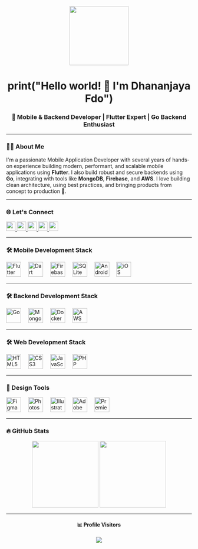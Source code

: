 <div align="center">
  <img height="160" src="https://media.tenor.com/VJ501qV8IzIAAAAC/typing-fast.gif" />
</div>

###

<h1 align="center">print("Hello world! 👋 I'm Dhananjaya Fdo")</h1>

###

<h3 align="center">🚀 Mobile & Backend Developer | Flutter Expert | Go Backend Enthusiast</h3>

---

<h3 align="left">👨‍💻 About Me</h3>

<p align="left">
I'm a passionate Mobile Application Developer with several years of hands-on experience building modern, performant, and scalable mobile applications using <strong>Flutter</strong>. I also build robust and secure backends using <strong>Go</strong>, integrating with tools like <strong>MongoDB</strong>, <strong>Firebase</strong>, and <strong>AWS</strong>. I love building clean architecture, using best practices, and bringing products from concept to production 🚀.
</p>

---

<h3 align="left">🌐 Let's Connect</h3>

<div align="left">
  <a href="https://www.linkedin.com/in/dhananjaya-fdo-37b19425b/" target="_blank">
    <img src="https://img.shields.io/static/v1?message=LinkedIn&logo=linkedin&label=&color=0077B5&logoColor=white&labelColor=&style=for-the-badge" height="25" />
  </a>
  <a href="https://twitter.com/DhananjayaFer?t=rpvo9BCcOoe3-AGgCX69Qw&s=09" target="_blank">
    <img src="https://img.shields.io/static/v1?message=Twitter&logo=twitter&label=&color=1DA1F2&logoColor=white&labelColor=&style=for-the-badge" height="25" />
  </a>
  <a href="https://web.facebook.com/dhananjayaf1" target="_blank">
    <img src="https://img.shields.io/static/v1?message=Facebook&logo=facebook&label=&color=1877F2&logoColor=white&labelColor=&style=for-the-badge" height="25" />
  </a>
  <a href="https://www.instagram.com/dhananjaya08fdo/" target="_blank">
    <img src="https://img.shields.io/static/v1?message=Instagram&logo=instagram&label=&color=E4405F&logoColor=white&labelColor=&style=for-the-badge" height="25" />
  </a>
  <a href="mailto:dhananjaya08fdo@gmail.com" target="_blank">
    <img src="https://img.shields.io/static/v1?message=Gmail&logo=gmail&label=&color=D14836&logoColor=white&labelColor=&style=for-the-badge" height="25" />
  </a>
</div>

---

<h3 align="left">🛠 Mobile Development Stack</h3>

<div align="left">
  <img src="https://cdn.jsdelivr.net/gh/devicons/devicon/icons/flutter/flutter-original.svg" height="40" alt="Flutter" />
  <img width="12"/>
  <img src="https://cdn.jsdelivr.net/gh/devicons/devicon/icons/dart/dart-original.svg" height="40" alt="Dart" />
  <img width="12"/>
  <img src="https://cdn.jsdelivr.net/gh/devicons/devicon/icons/firebase/firebase-plain.svg" height="40" alt="Firebase" />
  <img width="12"/>
  <img src="https://cdn.jsdelivr.net/gh/devicons/devicon/icons/sqlite/sqlite-original.svg" height="40" alt="SQLite" />
  <img width="12"/>
  <img src="https://cdn.jsdelivr.net/gh/devicons/devicon/icons/android/android-original.svg" height="40" alt="Android" />
  <img width="12"/>
  <img src="https://cdn.jsdelivr.net/gh/devicons/devicon/icons/apple/apple-original.svg" height="40" alt="iOS" />
</div>

---

<h3 align="left">🛠 Backend Development Stack</h3>

<div align="left">
  <img src="https://cdn.jsdelivr.net/gh/devicons/devicon/icons/go/go-original.svg" height="40" alt="Go" />
  <img width="12"/>
  <img src="https://cdn.jsdelivr.net/gh/devicons/devicon/icons/mongodb/mongodb-original.svg" height="40" alt="MongoDB" />
  <img width="12"/>
  <img src="https://cdn.jsdelivr.net/gh/devicons/devicon/icons/docker/docker-original.svg" height="40" alt="Docker" />
  <img width="12"/>
  <img src="https://upload.wikimedia.org/wikipedia/commons/9/93/Amazon_Web_Services_Logo.svg" height="40" alt="AWS logo" />
</div>

---

<h3 align="left">🛠 Web Development Stack</h3>

<div align="left">
  <img src="https://cdn.jsdelivr.net/gh/devicons/devicon/icons/html5/html5-original.svg" height="40" alt="HTML5" />
  <img width="12"/>
  <img src="https://cdn.jsdelivr.net/gh/devicons/devicon/icons/css3/css3-original.svg" height="40" alt="CSS3" />
  <img width="12"/>
  <img src="https://cdn.jsdelivr.net/gh/devicons/devicon/icons/javascript/javascript-original.svg" height="40" alt="JavaScript" />
  <img width="12"/>
  <img src="https://cdn.jsdelivr.net/gh/devicons/devicon/icons/php/php-original.svg" height="40" alt="PHP" />
</div>

---

<h3 align="left">🎨 Design Tools</h3>

<div align="left">
  <img src="https://cdn.jsdelivr.net/gh/devicons/devicon/icons/figma/figma-original.svg" height="40" alt="Figma" />
  <img width="12"/>
  <img src="https://cdn.jsdelivr.net/gh/devicons/devicon/icons/photoshop/photoshop-plain.svg" height="40" alt="Photoshop" />
  <img width="12"/>
  <img src="https://cdn.jsdelivr.net/gh/devicons/devicon/icons/illustrator/illustrator-plain.svg" height="40" alt="Illustrator" />
  <img width="12"/>
  <img src="https://cdn.jsdelivr.net/gh/devicons/devicon/icons/xd/xd-plain.svg" height="40" alt="Adobe XD" />
  <img width="12"/>
  <img src="https://cdn.jsdelivr.net/gh/devicons/devicon/icons/premierepro/premierepro-plain.svg" height="40" alt="Premiere Pro" />
</div>

---

<h3 align="left">🔥 GitHub Stats</h3>

<p align="center">
  <img src="https://github-readme-stats.vercel.app/api?username=DhananjayaFdo&show_icons=true&theme=radical" height="180" />
  <img src="https://github-readme-stats.vercel.app/api/top-langs/?username=DhananjayaFdo&layout=compact&theme=radical" height="180" />
</p>

---

<h4 align="center">📊 Profile Visitors</h4>

<div align="center">
  <img src="https://komarev.com/ghpvc/?username=DhananjayaFdo&label=Profile%20views&color=0e75b6&style=flat" />
</div>

